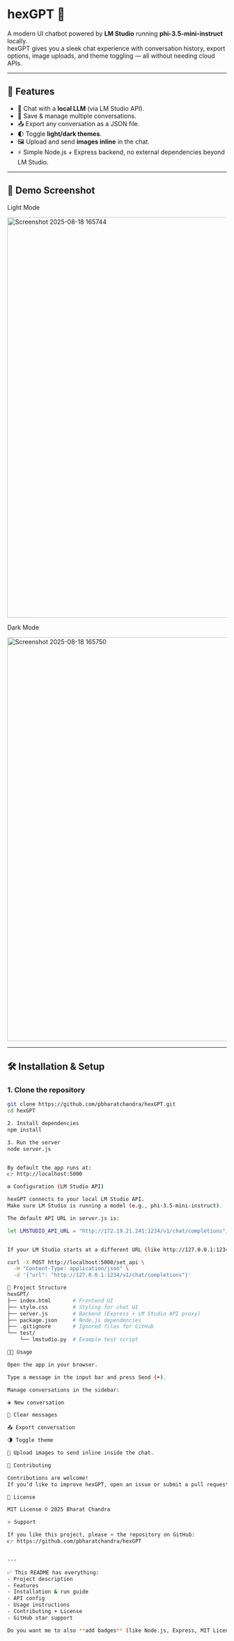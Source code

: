 # hexGPT 🤖

A modern UI chatbot powered by **LM Studio** running **phi-3.5-mini-instruct** locally.  
hexGPT gives you a sleek chat experience with conversation history, export options, image uploads, and theme toggling — all without needing cloud APIs.

---

## 🚀 Features

- 💬 Chat with a **local LLM** (via LM Studio API).
- 📝 Save & manage multiple conversations.
- 📤 Export any conversation as a JSON file.
- 🌓 Toggle **light/dark themes**.
- 🖼️ Upload and send **images inline** in the chat.
- ⚡ Simple Node.js + Express backend, no external dependencies beyond LM Studio.

---

## 📸 Demo Screenshot
Light Mode

<img width="1918" height="919" alt="Screenshot 2025-08-18 165744" src="https://github.com/user-attachments/assets/cfc08a62-296a-4ee3-af02-6e449f618adf" />


Dark Mode

<img width="1919" height="927" alt="Screenshot 2025-08-18 165750" src="https://github.com/user-attachments/assets/d2924095-456b-4309-958f-9b2306174967" />



---

## 🛠️ Installation & Setup

### 1. Clone the repository
```bash
git clone https://github.com/pbharatchandra/hexGPT.git
cd hexGPT

2. Install dependencies
npm install

3. Run the server
node server.js


By default the app runs at:
👉 http://localhost:5000

⚙️ Configuration (LM Studio API)

hexGPT connects to your local LM Studio API.
Make sure LM Studio is running a model (e.g., phi-3.5-mini-instruct).

The default API URL in server.js is:

let LMSTUDIO_API_URL = "http://172.19.21.241:1234/v1/chat/completions";


If your LM Studio starts at a different URL (like http://127.0.0.1:1234), update it in server.js or send a POST request to dynamically update it:

curl -X POST http://localhost:5000/set_api \
  -H "Content-Type: application/json" \
  -d '{"url": "http://127.0.0.1:1234/v1/chat/completions"}'

📂 Project Structure
hexGPT/
├── index.html       # Frontend UI
├── style.css        # Styling for chat UI
├── server.js        # Backend (Express + LM Studio API proxy)
├── package.json     # Node.js dependencies
├── .gitignore       # Ignored files for GitHub
└── test/
    └── lmstudio.py  # Example test script

🧑‍💻 Usage

Open the app in your browser.

Type a message in the input bar and press Send (➤).

Manage conversations in the sidebar:

➕ New conversation

🧹 Clear messages

📤 Export conversation

🌗 Toggle theme

📎 Upload images to send inline inside the chat.

🤝 Contributing

Contributions are welcome!
If you’d like to improve hexGPT, open an issue or submit a pull request.

📜 License

MIT License © 2025 Bharat Chandra

⭐ Support

If you like this project, please ⭐ the repository on GitHub:
👉 https://github.com/pbharatchandra/hexGPT


---

✅ This README has everything:  
- Project description  
- Features  
- Installation & run guide  
- API config  
- Usage instructions  
- Contributing + License  
- GitHub star support  

Do you want me to also **add badges** (like Node.js, Express, MIT License, Stars) at the top for a more professional look?


